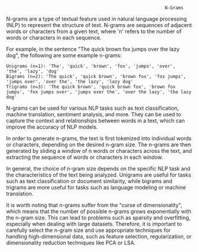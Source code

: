                                                                 N-Grams
N-grams are a type of textual feature used in natural language processing (NLP) to represent the structure of text. N-grams are sequences of adjacent words or characters from a given text, where 'n' refers to the number of words or characters in each sequence.

For example, in the sentence "The quick brown fox jumps over the lazy dog", the following are some example n-grams:

    Unigrams (n=1): 'The', 'quick', 'brown', 'fox', 'jumps', 'over', 'the', 'lazy', 'dog'
    Bigrams (n=2): 'The quick', 'quick brown', 'brown fox', 'fox jumps', 'jumps over', 'over the', 'the lazy', 'lazy dog'
    Trigrams (n=3): 'The quick brown', 'quick brown fox', 'brown fox jumps', 'fox jumps over', 'jumps over the', 'over the lazy', 'the lazy dog'

N-grams can be used for various NLP tasks such as text classification, machine translation, sentiment analysis, and more. They can be used to capture the context and relationships between words in a text, which can improve the accuracy of NLP models.

In order to generate n-grams, the text is first tokenized into individual words or characters, depending on the desired n-gram size. The n-grams are then generated by sliding a window of n words or characters across the text, and extracting the sequence of words or characters in each window.

In general, the choice of n-gram size depends on the specific NLP task and the characteristics of the text being analyzed. Unigrams are useful for tasks such as text classification or document similarity, while bigrams and trigrams are more useful for tasks such as language modeling or machine translation.

It is worth noting that n-grams suffer from the "curse of dimensionality", which means that the number of possible n-grams grows exponentially with the n-gram size. This can lead to problems such as sparsity and overfitting, especially when dealing with large datasets. Therefore, it is important to carefully select the n-gram size and use appropriate techniques for handling high-dimensional data, such as feature selection, regularization, or dimensionality reduction techniques like PCA or LSA.
